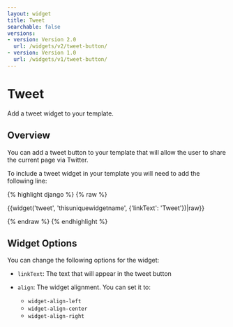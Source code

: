 ```yaml
---
layout: widget
title: Tweet
searchable: false
versions:
- version: Version 2.0
  url: /widgets/v2/tweet-button/
- version: Version 1.0
  url: /widgets/v1/tweet-button/
---
```


# Tweet

Add a tweet widget to your template.

## Overview

You can add a tweet button to your template that will allow the user to share the current page via Twitter.

To include a tweet widget in your template you will need to add the following line:

{% highlight django %}
{% raw %}

  {{widget('tweet', 'thisuniquewidgetname', {'linkText': 'Tweet'})|raw}}

{% endraw %}
{% endhighlight %}

## Widget Options

You can change the following options for the widget:

* ```linkText```: The text that will appear in the tweet button

* ```align```: The widget alignment. You can set it to: 
  * ```widget-align-left```
  * ```widget-align-center```
  * ```widget-align-right```
